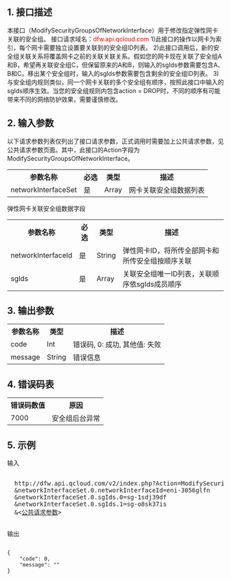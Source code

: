## 1. 接口描述
本接口（ModifySecurityGroupsOfNetworkInterface）用于修改指定弹性网卡关联的安全组。
接口请求域名：<font style="color:red">dfw.api.qcloud.com</font>
1)此接口的操作以网卡为索引，每个网卡需要独立设置要关联到的安全组ID列表。
2)此接口调用后，新的安全组关联关系将覆盖网卡之前的关联关联关系。假如您的网卡现在关联了安全组A和B，希望再关联安全组C，但保留原来的A和B，则输入的sgIds参数需要包含A、B和C。移出某个安全组时，输入的sgIds参数需要包含剩余的安全组ID列表。
3)与安全组内规则类似，同一个网卡关联的多个安全组有顺序，按照此接口中输入的sgIds顺序生效。当您的安全组规则内包含action = DROP时，不同的顺序有可能带来不同的网络防护效果，需要谨慎修改。

## 2. 输入参数
以下请求参数列表仅列出了接口请求参数，正式调用时需要加上公共请求参数，见公共请求参数页面。其中，此接口的Action字段为ModifySecurityGroupsOfNetworkInterface。
<table class="t"><tbody><tr>
<th><b>参数名称</b></th>
<th><b>必选</b></th>
<th><b>类型</b></th>
<th><b>描述</b></th>
<tr>
<td> networkInterfaceSet <td> 是 <td> Array <td> 网卡关联安全组数据列表
</tbody></table> 

弹性网卡关联安全组数据字段
<table class="t"><tbody><tr>
<th><b>参数名称</b></th>
<th><b>必选</b></th>
<th><b>类型</b></th>
<th><b>描述</b></th>
<tr>
<td> networkInterfaceId <td> 是 <td> String <td> 弹性网卡ID，将所传全部网卡和所传安全组按顺序关联
<tr>
<td> sgIds <td> 是 <td> Array <td> 关联安全组唯一ID列表，关联顺序依sgIds成员顺序
</tbody></table>

## 3. 输出参数
 

<table class="t"><tbody><tr>
<th><b>参数名称</b></th>
<th><b>类型</b></th>
<th><b>描述</b></th>
<tr>
<td> code <td> Int <td> 错误码, 0: 成功, 其他值: 失败
<tr>
<td> message <td> String <td> 错误信息
</tbody></table>

## 4. 错误码表
 <table class="t"><tbody><tr>
<th><b>错误码数值</b></th>
<th><b>原因</b></th>
<tr>
<td> 7000 <td> 安全组后台异常
</tbody></table>

## 5. 示例
 
输入
<pre>

  http://dfw.api.qcloud.com/v2/index.php?Action=ModifySecurityGroupsOfInstance
  &networkInterfaceSet.0.networkInterfaceId=eni-3056glfn
  &networkInterfaceSet.0.sgIds.0=sg-1sdj39df
  &networkInterfaceSet.0.sgIds.1=sg-o8sk37is
  &<<a href="/doc/api/229/6976">公共请求参数</a>>

</pre>

输出
```

{
    "code": 0,
    "message": ""
}

```
